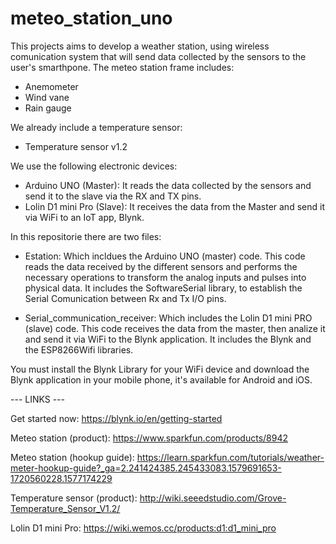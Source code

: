# meteo_station_uno
This projects aims to develop a weather station, using wireless comunication system that will send data collected by the sensors
to the user's smarthpone.
The meteo station frame includes:

- Anemometer
- Wind vane
- Rain gauge

We already include a temperature sensor:
- Temperature sensor v1.2

We use the following electronic devices:

- Arduino UNO (Master): It reads the data collected by the sensors and send it to the slave via the RX and TX pins.
- Lolin D1 mini Pro (Slave): It receives the data from the Master and send it via WiFi to an IoT app, Blynk.

In this repositorie there are two files:

- Estation: Which incldues the Arduino UNO (master) code. This code reads the data received by the different sensors and performs the necessary operations to transform the analog inputs and pulses into physical data. It includes the SoftwareSerial library, to establish the Serial Comunication between Rx and Tx I/O pins.

- Serial_communication_receiver:  Which includes the Lolin D1 mini PRO (slave) code. This code receives the data from the master, then analize it and send it via WiFi to the Blynk application. It includes the Blynk and the ESP8266Wifi libraries.

You must install the Blynk Library for your WiFi device and download the Blynk application in your mobile phone, it's available for
Android and iOS.

--- LINKS ---

Get started now: https://blynk.io/en/getting-started

Meteo station (product): https://www.sparkfun.com/products/8942

Meteo station (hookup guide): https://learn.sparkfun.com/tutorials/weather-meter-hookup-guide?_ga=2.241424385.245433083.1579691653-1720560228.1577174229

Temperature sensor (product): http://wiki.seeedstudio.com/Grove-Temperature_Sensor_V1.2/

Lolin D1 mini Pro: https://wiki.wemos.cc/products:d1:d1_mini_pro

